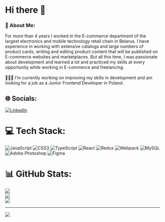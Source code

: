 # Hi there 👋

### 💫 About Me:
For more than 4 years I worked in the E-commerce department of the largest electronics and mobile technology retail chain in Belarus. I have experience in working with extensive catalogs and large numbers of product cards, writing and editing product content that will be published on E-commerce websites and marketplaces. But all this time, I was passionate about development and learned a lot and practiced my skills at every opportunity while working in E-commerce and freelancing.<br><br>🧑🏻‍💻 I’m currently working on improving my skills in development and am looking for a job as a Junior Frontend Developer in Poland.


## 🌐 Socials:
[![LinkedIn](https://img.shields.io/badge/LinkedIn-%230077B5.svg?logo=linkedin&logoColor=white)](https://linkedin.com/in/anton-akhankov-489239153) 

# 💻 Tech Stack:
![JavaScript](https://img.shields.io/badge/javascript-%23323330.svg?style=for-the-badge&logo=javascript&logoColor=%23F7DF1E) ![CSS3](https://img.shields.io/badge/css3-%231572B6.svg?style=for-the-badge&logo=css3&logoColor=white) ![TypeScript](https://img.shields.io/badge/typescript-%23007ACC.svg?style=for-the-badge&logo=typescript&logoColor=white) ![React](https://img.shields.io/badge/react-%2320232a.svg?style=for-the-badge&logo=react&logoColor=%2361DAFB) ![Redux](https://img.shields.io/badge/redux-%23593d88.svg?style=for-the-badge&logo=redux&logoColor=white) ![Webpack](https://img.shields.io/badge/webpack-%238DD6F9.svg?style=for-the-badge&logo=webpack&logoColor=black) ![MySQL](https://img.shields.io/badge/mysql-%2300f.svg?style=for-the-badge&logo=mysql&logoColor=white) ![Adobe Photoshop](https://img.shields.io/badge/adobephotoshop-%2331A8FF.svg?style=for-the-badge&logo=adobephotoshop&logoColor=white) 	![Figma](https://img.shields.io/badge/figma-%23F24E1E.svg?style=for-the-badge&logo=figma&logoColor=white)
# 📊 GitHub Stats:
![](https://github-readme-stats.vercel.app/api?username=aakhankov&theme=dark&hide_border=false&include_all_commits=false&count_private=false)<br/>
![](https://github-readme-streak-stats.herokuapp.com/?user=aakhankov&theme=dark&hide_border=false)<br/>
![](https://github-readme-stats.vercel.app/api/top-langs/?username=aakhankov&theme=dark&hide_border=false&include_all_commits=false&count_private=false&layout=compact)

---
[![](https://visitcount.itsvg.in/api?id=aakhankov&icon=0&color=0)](https://visitcount.itsvg.in)

<!-- Proudly created with GPRM ( https://gprm.itsvg.in ) -->
